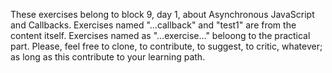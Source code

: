These exercises belong to block 9, day 1, about Asynchronous JavaScript and Callbacks.
Exercises named "...callback" and "test1" are from the content itself. Exercises named as "...exercise..." beloong to the practical part. Please, feel free to clone, to contribute, to suggest, to critic, whatever; as long as this contribute to your learning path.